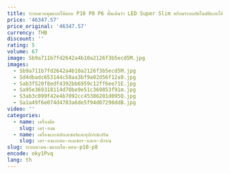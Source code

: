 ```yaml
---
title: ระบบควบคุมแบบโต้ตอบ P10 P8 P6 พื้นเต้นรํา LED Super Slim พร้อมระบบอัตโนมัติแบบโต้ตอบ
price: '46347.57'
price_original: '46347.57'
currency: THB
discount: ''
rating: 5
volume: 67
image: Sb9a711b7fd2642a4b10a2126f3b5ecd5M.jpg
images:
  - Sb9a711b7fd2642a4b10a2126f3b5ecd5M.jpg
  - Sd4dbadc653144c58aa3bf9a02d56f12a9.jpg
  - Sab3f520f8edf4392bb6959c12ff6ee71E.jpg
  - Sa95e369318114d70be9e51c369853f91m.jpg
  - S3ab3c099f42e4b7092cc45386201d095Q.jpg
  - Sa1a49f6e074d4783a6de5f94d07298ddB.jpg
video: ''
categories:
  - name: เครื่องมือ
    slug: เคร-องม
  - name: เครื่องแกะสลักเลเซอร์และอุปกรณ์เสริม
    slug: เคร-องแกะสล-กเลเซอร-และอ-ปกรณ
slug: ระบบควบค-มแบบโต-ตอบ-p10-p8
encode: oky1Pvq
lang: th
---
```

  